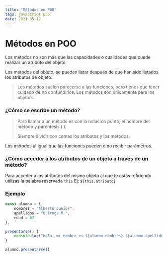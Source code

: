 ```yaml
---
title: "Métodos en POO"
tags: javascript poo
date: 2021-05-12
---
```


# Métodos en POO

Los métodos no son más que las capacidades o cualidades que puede realizar un atributo del objeto.

Los métodos del objeto, se pueden listar después de que han sido listados los atributos de objeto.

> Los métodos suelen parecerse a las funciones, pero tienes que tener cuidado de no confundirlos. Los métodos son únicamente para los objetos.

### ¿Cómo se escribe un método?
> Para llamar a un método es con la notación punto, el nombre del método y paréntesis ( ).
> 
> Siempre dividir con comas los atributos y los métodos.

Los métodos al igual que las funciones pueden o no recibir parámetros.

### ¿Cómo acceder a los atributos de un objeto a través de un método?
Para acceder a los atributos del mismo objeto al que te estás refiriendo utilizas la palabra reservada `this` Ej: `${this.atributo}`

### Ejemplo

````js
const alumno = {
	nombres = "Alberto Junior",
	apellidos = "Quiroga M.",
	edad = 62
},

presentarse() {
	console.log("Hola, mi nombre es ${alumno.nombres} ${alumno.apellidos} y tengo ${alumno.edad} años.")
}

alumno.presentarse()
````